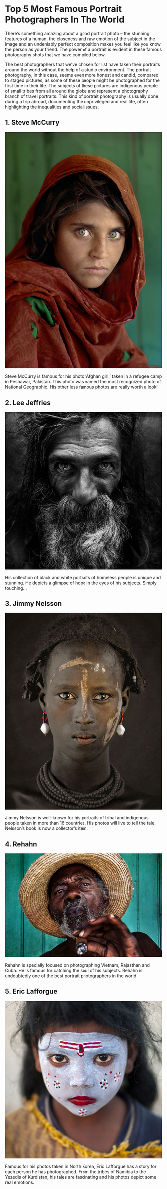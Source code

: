# Top 5 Most Famous Portrait Photographers In The World

There’s something amazing about a good portrait photo – the stunning features of a human, the closeness and raw emotion of the subject in the image and an undeniably perfect composition makes you feel like you know the person as your friend. The power of a portrait is evident in these famous photography shots that we have compiled below.

The best photographers that we’ve chosen for list have taken their portraits around the world without the help of a studio environment. The portrait photography, in this case, seems even more honest and candid, compared to staged pictures, as some of these people might be photographed for the first time in their life. The subjects of these pictures are indigenous people of small tribes from all around the globe and represent a photography branch of travel portraits. This kind of portrait photography is usually done during a trip abroad, documenting the unprivileged and real life, often highlighting the inequalities and social issues.

## 1. Steve McCurry
![Branching](hhdhdh.jpg)

Steve McCurry is famous for his photo ‘Afghan girl,’ taken in a refugee camp in Peshawar, Pakistan. This photo was named the most recognized photo of National Geographic. His other less famous photos are really worth a look!

## 2. Lee Jeffries
![Branching](hrhd.jpg)

His collection of black and white portraits of homeless people is unique and stunning. He depicts a glimpse of hope in the eyes of his subjects. Simply touching…

## 3. Jimmy Nelsson
![Branching](jngnjfgdsg.jpg)

Jimmy Nelsson is well-known for his portraits of tribal and indigenous people taken in more than 16 countries. His photos will live to tell the tale. Nelsson’s book is now a collector’s item.

## 4. Rehahn
![Branching](kgjfgj.jpg)

Rehahn is specially focused on photographing Vietnam, Rajasthan and Cuba. He is famous for catching the soul of his subjects. Rehahn is undoubtedly one of the best portrait photographers in the world.

## 5. Eric Lafforgue
![Branching](ghghsd.jpg)

Famous for his photos taken in North Korea, Eric Lafforgue has a story for each person he has photographed. From the tribes of Namibia to the Yezedis of Kurdistan, his tales are fascinating and his photos depict some real emotions.
